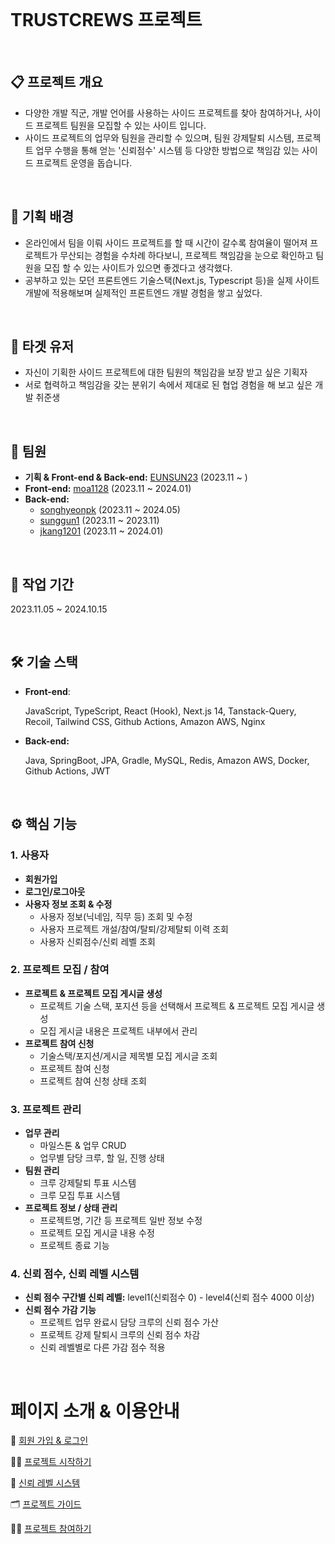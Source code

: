 <br/>

# TRUSTCREWS 프로젝트 

<br/>

## 📋 프로젝트 개요 
- 다양한 개발 직군, 개발 언어를 사용하는 사이드 프로젝트를 찾아 참여하거나, 사이드 프로젝트 팀원을 모집할 수 있는 사이트 입니다.
- 사이드 프로젝트의 업무와 팀원을 관리할 수 있으며, 팀원 강제탈퇴 시스템, 프로젝트 업무 수행을 통해 얻는 '신뢰점수' 시스템 등 다양한 방법으로
  책임감 있는 사이드 프로젝트 운영을 돕습니다. 

<br/>

## 📃 기획 배경

- 온라인에서 팀을 이뤄 사이드 프로젝트를 할 때 시간이 갈수록 참여율이 떨어져 프로젝트가 무산되는 경험을 수차례 하다보니, 프로젝트 책임감을 눈으로 확인하고 팀원을 모집 할 수 있는 사이트가 있으면 좋겠다고 생각했다.
- 공부하고 있는 모던 프론트엔드 기술스택(Next.js, Typescript 등)을 실제 사이트 개발에 적용해보며 실제적인 프론트엔드 개발 경험을 쌓고 싶었다.


<br/>


## 📌 타겟 유저

- 자신이 기획한 사이드 프로젝트에 대한 팀원의 책임감을 보장 받고 싶은 기획자
- 서로 협력하고 책임감을 갖는 분위기 속에서 제대로 된 협업 경험을 해 보고 싶은 개발 취준생


<br/>


## 👥 팀원

- **기획 & Front-end & Back-end:** [EUNSUN23](https://github.com/EUNSUN23) (2023.11 ~ )
- **Front-end:**  [moa1128](https://github.com/orgs/oneMonthProject/people/moa1128) (2023.11 ~ 2024.01)
- **Back-end:**
    - [songhyeonpk](https://github.com/orgs/oneMonthProject/people/songhyeonpk) (2023.11 ~ 2024.05)
    - [sunggun1](https://github.com/orgs/oneMonthProject/people/sunggun1) (2023.11 ~ 2023.11)
    - [jkang1201](https://github.com/orgs/oneMonthProject/people/jkang1201) (2023.11 ~ 2024.01)
 

<br/>


## 📅 작업 기간

2023.11.05 ~ 2024.10.15 


<br/>


## 🛠 기술 스택

- **Front-end**:
    
    JavaScript, TypeScript, React (Hook), Next.js 14, Tanstack-Query, Recoil, Tailwind CSS, Github Actions,  Amazon AWS,  Nginx 
    
- **Back-end:**
    
    Java, SpringBoot, JPA, Gradle, MySQL, Redis, Amazon AWS, Docker, Github Actions, JWT


<br/>

## ⚙️ 핵심 기능

### 1. **사용자**

- **회원가입**
- **로그인/로그아웃**
- **사용자 정보 조회 & 수정**
    - 사용자 정보(닉네임, 직무 등) 조회 및 수정
    - 사용자 프로젝트 개설/참여/탈퇴/강제탈퇴 이력 조회
    - 사용자 신뢰점수/신뢰 레벨 조회

### 2. 프로젝트 모집 / 참여

- **프로젝트 & 프로젝트 모집 게시글 생성**
    - 프로젝트 기술 스택, 포지션 등을 선택해서 프로젝트 & 프로젝트 모집 게시글 생성
    - 모집 게시글 내용은 프로젝트 내부에서 관리
- **프로젝트 참여 신청**
    - 기술스택/포지션/게시글 제목별 모집 게시글 조회
    - 프로젝트 참여 신청
    - 프로젝트 참여 신청 상태 조회

### 3. 프로젝트 관리

- **업무 관리**
    - 마일스톤 & 업무 CRUD
    - 업무별 담당 크루, 할 일, 진행 상태
- **팀원 관리**
    - 크루 강제탈퇴 투표 시스템
    - 크루 모집 투표 시스템
- **프로젝트 정보 / 상태 관리**
    - 프로젝트명, 기간 등 프로젝트 일반 정보 수정
    - 프로젝트 모집 게시글 내용 수정
    - 프로젝트 종료 기능

### 4. **신뢰 점수, 신뢰 레벨 시스템**

- **신뢰 점수 구간별 신뢰 레벨:** level1(신뢰점수 0) - level4(신뢰 점수 4000 이상)
- **신뢰 점수 가감 기능**
    - 프로젝트 업무 완료시 담당 크루의 신뢰 점수 가산
    - 프로젝트 강제 탈퇴시 크루의 신뢰 점수 차감
    - 신뢰 레벨별로 다른 가감 점수 적용
 


<br/>



# 페이지 소개 & 이용안내 

👋 [회원 가입 & 로그인](https://www.notion.so/103ddc74b864807791ced1f3461a9b1b?pvs=21)

👩‍💻 [프로젝트 시작하기](https://www.notion.so/103ddc74b8648090aee4e3a385cea5c2?pvs=21)

🔢 [신뢰 레벨 시스템](https://www.notion.so/104ddc74b86480b6ae0ee50670d21691?pvs=21)

🗂 [프로젝트 가이드](https://www.notion.so/104ddc74b86480a88adbc2e70fd54b18?pvs=21)

🙋‍♀️ [프로젝트 참여하기](https://www.notion.so/17b9f99de14d4bc2b54ed8057ae95faf?pvs=21)

